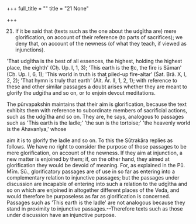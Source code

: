 +++
full_title = ""
title = "21 None"

+++


21. If it be said that (texts such as the one about the udgītha are) mere glorification, on account of their reference (to parts of sacrifices); we deny that, on account of the newness (of what they teach, if viewed as injunctions).

'That udgītha is the best of all essences, the highest, holding the highest place, the eighth' (Cḥ. Up. I, 1, 3); 'This earth is the R̥c, the fire is Sāman' (Cḥ. Up. I, 6, 1); 'This world in truth is that piled-up fire-altar' (Śat. Brā. X, I, 2, 2); 'That hymn is truly that earth' (Ait. Ār. II, 1, 2, 1); with reference to these and other similar passages a doubt arises whether they are meant to glorify the udgītha and so on, or to enjoin devout meditations.

The pūrvapakshin maintains that their aim is glorification, because the text exhibits them with reference to subordinate members of sacrificial actions, such as the udgītha and so on. They are, he says, analogous to passages such as 'This earth is the ladle;' 'the sun is the tortoise;' 'the heavenly world is the Āhavanīya,' whose

aim it is to glorify the ladle and so on. To this the Sūtrakāra replies as follows. We have no right to consider the purpose of those passages to be mere glorification, on account of the newness. If they aim at injunction, a new matter is enjoined by them; if, on the other hand, they aimed at glorification they would be devoid of meaning. For, as explained in the Pū. Mīm. Sū., glorificatory passages are of use in so far as entering into a complementary relation to injunctive passages; but the passages under discussion are incapable of entering into such a relation to the udgītha and so on which are enjoined in altogether different places of the Veda, and would therefore be purposeless as far as glorification is concerned. Passages such as 'This earth is the ladle' are not analogous because they stand in proximity to injunctive passages.--Therefore texts such as those under discussion have an injunctive purpose.


